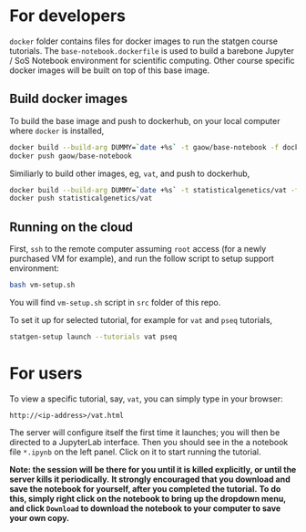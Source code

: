 # For developers

`docker` folder contains files for docker images to run the statgen course tutorials.
The `base-notebook.dockerfile` is used to build a barebone Jupyter / SoS Notebook environment for scientific computing.
Other course specific docker images will be built on top of this base image.

## Build docker images

To build the base image and push to dockerhub, on your local computer where `docker` is installed,

```bash
docker build --build-arg DUMMY=`date +%s` -t gaow/base-notebook -f docker/base-notebook.dockerfile docker
docker push gaow/base-notebook
```

Similiarly to build other images, eg, `vat`, and push to dockerhub,

```bash
docker build --build-arg DUMMY=`date +%s` -t statisticalgenetics/vat -f docker/vat.dockerfile docker 
docker push statisticalgenetics/vat
```

## Running on the cloud

First, `ssh` to the remote computer assuming `root` access (for a newly purchased VM for example), and run the follow script to setup support environment:

```bash
bash vm-setup.sh
```

You will find `vm-setup.sh` script in `src` folder of this repo.

To set it up for selected tutorial, for example for `vat` and `pseq` tutorials,

```bash
statgen-setup launch --tutorials vat pseq
```

# For users

To view a specific tutorial, say, `vat`, you can simply type in your browser:

```
http://<ip-address>/vat.html
```

The server will configure itself the first time it launches; you will then be directed to a JupyterLab interface. 
Then you should see in the a notebook file `*.ipynb` on the left panel. Click on it to start running the tutorial.

**Note: the session will be there for you until it is killed explicitly, or until the server kills it periodically.**
**It strongly encouraged that you download and save the notebook for yourself, after you completed the tutorial.**
**To do this, simply right click on the notebook to bring up the dropdown menu, and click `Download` to download the notebook to your computer to save your own copy.**